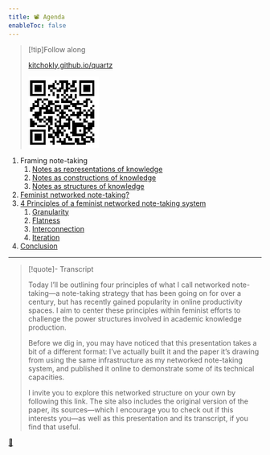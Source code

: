 ```yaml
---
title: 📽️ Agenda
enableToc: false
---
```



 > 
 > \[!tip\]Follow along
 > 
 > [kitchokly.github.io/quartz](https://kitchokly.github.io/quartz/) 
 > 
 > ![Screenshot 2023-04-12 at 16.12.29.png](Screenshot%202023-04-12%20at%2016.12.29.png)

1. Framing note-taking
   1. [Notes as representations of knowledge](!3%20Notes%20as%20representations%20of%20knowledge.md)
   1. [Notes as constructions of knowledge](!4%20Notes%20as%20constructions%20of%20knowledge.md)
   1. [Notes as structures of knowledge](!5%20Notes%20as%20structures%20of%20knowledge.md)
1. [Feminist networked note-taking?](!6%20Feminist%20networked%20note-taking%3F.md)
1. [4 Principles of a feminist networked note-taking system](!7%204%20Principles%20of%20a%20feminist%20networked%20note-taking%20system.md)
   1. [Granularity](!7a%20Granularity.md)
   1. [Flatness](!7b%20Flatness.md)
   1. [Interconnection](!7c%20Interconnection.md)
   1. [Iteration](!7d%20Iteration.md)
1. [Conclusion](!8%20Conclusion.md)

---

 > 
 > \[!quote\]- Transcript
 > 
 > Today I’ll be outlining four principles of what I call networked note-taking—a note-taking strategy that has been going on for over a century, but has recently gained popularity in online productivity spaces. I aim to center these principles within feminist efforts to challenge the power structures involved in academic knowledge production.
 > 
 > Before we dig in, you may have noticed that this presentation takes a bit of a different format: I’ve actually built it and the paper it’s drawing from using the same infrastructure as my networked note-taking system, and published it online to demonstrate some of its technical capacities.
 > 
 > I invite you to explore this networked structure on your own by following this link. The site also includes the original version of the paper, its sources—which I encourage you to check out if this interests you—as well as this presentation and its transcript, if you find that useful.

[📖](@1%20Developing%20a%20feminist%20note-taking%20system.md)
